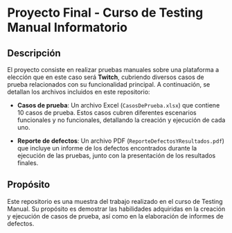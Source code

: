 # Proyecto Final - Curso de Testing Manual Informatorio

## Descripción

El proyecto consiste en realizar pruebas manuales sobre una plataforma a elección que en este caso será **Twitch**, cubriendo diversos casos de prueba relacionados con su funcionalidad principal. A continuación, se detallan los archivos incluidos en este repositorio:

- **Casos de prueba**: Un archivo Excel (`CasosDePrueba.xlsx`) que contiene 10 casos de prueba. Estos casos cubren diferentes escenarios funcionales y no funcionales, detallando la creación y ejecución de cada uno.
  
- **Reporte de defectos**: Un archivo PDF (`ReporteDefectosYResultados.pdf`) que incluye un informe de los defectos encontrados durante la ejecución de las pruebas, junto con la presentación de los resultados finales.

## Propósito

Este repositorio es una muestra del trabajo realizado en el curso de Testing Manual. Su propósito es demostrar las habilidades adquiridas en la creación y ejecución de casos de prueba, así como en la elaboración de informes de defectos.

